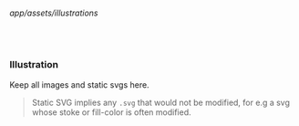 ###### app/assets/illustrations

<br />

### Illustration

Keep all images and static svgs here.

> Static SVG implies any `.svg` that would not be modified, for e.g a svg whose stoke or fill-color is often modified.
